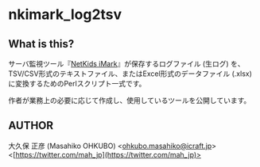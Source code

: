 nkimark_log2tsv
===============

What is this?
-------------

サーバ監視ツール『[NetKids iMark](http://www.istinc.co.jp/product/net/nki.html)』が保存するログファイル (生ログ) を、TSV/CSV形式のテキストファイル、またはExcel形式のデータファイル (.xlsx) に変換するためのPerlスクリプト一式です。

作者が業務上の必要に応じて作成し、使用しているツールを公開しています。

AUTHOR
------

大久保 正彦 (Masahiko OHKUBO) <[ohkubo.masahiko@icraft.jp](mailto:ohkubo.masahiko@icraft.jp)> <[https://twitter.com/mah_jp](https://twitter.com/mah_jp)>
